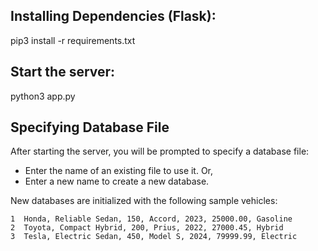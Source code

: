 ## Installing Dependencies (Flask):
pip3 install -r requirements.txt

## Start the server:
python3 app.py

## Specifying Database File
After starting the server, you will be prompted to specify a database file:
 - Enter the name of an existing file to use it. Or,
 - Enter a new name to create a new database.

New databases are initialized with the following sample vehicles:
```
1  Honda, Reliable Sedan, 150, Accord, 2023, 25000.00, Gasoline
2  Toyota, Compact Hybrid, 200, Prius, 2022, 27000.45, Hybrid
3  Tesla, Electric Sedan, 450, Model S, 2024, 79999.99, Electric
```

